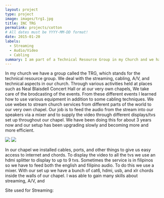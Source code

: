```yaml
---
layout: project
type: project
image: images/trg1.jpg
title: INC TRG
permalink: projects/cotton
# All dates must be YYYY-MM-DD format!
date: 2015-01-20
labels:
  - Streaming
  - Audio/Video
  - Cabling
summary: I am part of a Technical Resource Group in my Church and we have done various projects dealing with streaming and cabling.
---
```


In my church we have a group called the TRG, which stands for the technical resource group. We deal with the streaming, cabling, A/V, and technical aspects in our church. Through various activities held at places such as Neal Blaisdell Concert Hall or at our very own chapels, We take care of the brodcasting of the events. From these different events I learned how to use various equipment in addition to some cabling techniques. We use webex to stream church services from different parts of the world to our very own chapel. Our job is to feed the audio from the stream into our speakers via a mixer and to supply the video through different displays/tvs set up throughout our chapel. We have been doing this for about 3 years now and our setup has been upgrading slowly and becoming more and more efficient.

<img class="ui image" src="{{ site.baseurl }}/images/trg_old.jpg">
<img class="ui image" src="{{ site.baseurl }}/images/trg_new.jpg">

In our chapel we installed cables, ports, and other things to give us easy access to internet and chords. To display the video to all the tvs we use an hdmi splitter to display to up to 9 tvs. Sometimes the service is in filipinos so we have to feed both the english and filipino audio. To do this we use a mixer. With our set up we have a bunch of cat6, hdmi, usb, and xlr chords inside the walls of our chapel. I was able to gain many skills about streaming, A/V, and 





Site used for Streaming: <a href="https://www.webex.com/">

